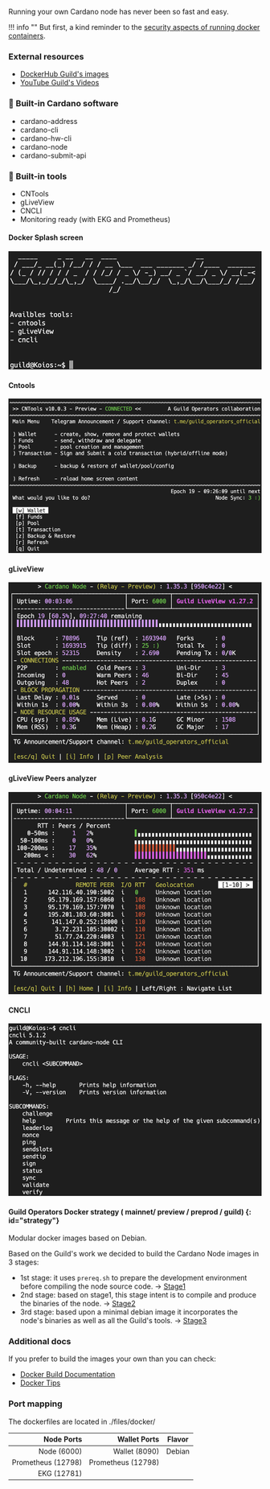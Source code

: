 
Running your own Cardano node has never been so fast and easy.

!!! info ""
    But first, a kind reminder to the [security aspects of running docker containers](../docker/security.md).

### External resources

- [DockerHub Guild's images](https://hub.docker.com/u/cardanocommunity)
- [YouTube Guild's Videos](https://www.youtube.com/channel/UC1eg3ljUWjIHeU0Vpqicj6A)

### 🔔 Built-in Cardano software

- cardano-address
- cardano-cli
- cardano-hw-cli
- cardano-node
- cardano-submit-api

### 🔔 Built-in tools

- CNTools
- gLiveView
- CNCLI
- Monitoring ready (with EKG and Prometheus)

#### Docker Splash screen

![Docker Splash screen](./imgs/container_splashscreen.png)

#### Cntools 

![CNTools](./imgs/cntools.png)

#### gLiveView

![gLiveView](./imgs/gLiveView.png)

#### gLiveView Peers analyzer 

![gLiveView](./imgs/gLiveView_peers.png)

#### CNCLI

![CNCLI](./imgs/cncli.png)

#### Guild Operators Docker strategy ( mainnet/ preview / preprod / guild)  {: id="strategy"}

Modular docker images based on Debian.

Based on the Guild's work we decided to build the Cardano Node images in 3 stages:

- 1st stage: it uses `prereq.sh` to prepare the development environment before compiling the node source code.  -> [Stage1](https://github.com/cardano-community/guild-operators/blob/master/files/docker/node/dockerfile_stage1)
- 2nd stage: based on stage1, this stage intent is to compile and produce the binaries of the node. -> [Stage2](https://github.com/cardano-community/guild-operators/blob/master/files/docker/node/dockerfile_stage2)
- 3rd stage: based upon a minimal debian image it incorporates the node's binaries as well as all the Guild's tools. -> [Stage3](https://github.com/cardano-community/guild-operators/blob/master/files/docker/node/dockerfile_stage3)

### Additional docs

If you prefer to build the images your own than you can check:

- [Docker Build Documentation](../docker/build.md)
- [Docker Tips](../docker/tips.md)

### Port mapping

 The dockerfiles are located in ./files/docker/

| Node Ports        |  Wallet Ports      | Flavor        |
| ------------:     | -------------:     |:-------------:|
| Node  (6000)      | Wallet (8090)      | Debian        |
| Prometheus (12798)| Prometheus (12798) |               |
| EKG (12781)       |                    |               |

